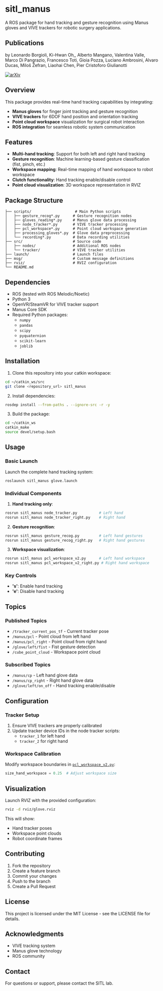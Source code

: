 # sitl_manus

A ROS package for hand tracking and gesture recognition using Manus gloves and VIVE trackers for robotic surgery applications.


## Publications

by  Leonardo Borgioli, Ki-Hwan Oh,, Alberto Mangano, Valentina Valle, Marco Di Pangrazio, Francesco Toti, Gioia Pozza, Luciano Ambrosini, Alvaro Ducas, Miloš Žefran, Liaohai Chen, Pier Cristoforo Giulianotti  

[![arXiv](https://img.shields.io/badge/arXiv-Paper-red?logo=arxiv)](https://arxiv.org/pdf/2403.13941)  
## Overview

This package provides real-time hand tracking capabilities by integrating:
- **Manus gloves** for finger joint tracking and gesture recognition
- **VIVE trackers** for 6DOF hand position and orientation tracking
- **Point cloud workspace** visualization for surgical robot interaction
- **ROS integration** for seamless robotic system communication

## Features

- **Multi-hand tracking**: Support for both left and right hand tracking
- **Gesture recognition**: Machine learning-based gesture classification (fist, pinch, etc.)
- **Workspace mapping**: Real-time mapping of hand workspace to robot workspace
- **Clutch functionality**: Hand tracking enable/disable control
- **Point cloud visualization**: 3D workspace representation in RVIZ

## Package Structure

```
├── scripts/                    # Main Python scripts
│   ├── gesture_recog*.py      # Gesture recognition nodes
│   ├── gloves_reading*.py     # Manus glove data processing
│   ├── node_tracker*.py       # VIVE tracker processing
│   ├── pcl_workspace*.py      # Point cloud workspace generation
│   ├── processing_gloves*.py  # Glove data preprocessing
│   └── recording*.py          # Data recording utilities
├── src/                       # Source code
│   ├── nodes/                 # Additional ROS nodes
│   └── tracker/               # VIVE tracker utilities
├── launch/                    # Launch files
├── msg/                       # Custom message definitions
├── rviz/                      # RVIZ configuration
└── README.md
```

## Dependencies

- ROS (tested with ROS Melodic/Noetic)
- Python 3
- OpenVR/SteamVR for VIVE tracker support
- Manus Core SDK
- Required Python packages:
  - `numpy`
  - `pandas`
  - `scipy`
  - `pyquaternion`
  - `scikit-learn`
  - `joblib`

## Installation

1. Clone this repository into your catkin workspace:
```bash
cd ~/catkin_ws/src
git clone <repository_url> sitl_manus
```

2. Install dependencies:
```bash
rosdep install --from-paths . --ignore-src -r -y
```

3. Build the package:
```bash
cd ~/catkin_ws
catkin_make
source devel/setup.bash
```

## Usage

### Basic Launch
Launch the complete hand tracking system:
```bash
roslaunch sitl_manus glove.launch
```

### Individual Components

1. **Hand tracking only**:
```bash
rosrun sitl_manus node_tracker.py          # Left hand
rosrun sitl_manus node_tracker_right.py    # Right hand
```

2. **Gesture recognition**:
```bash
rosrun sitl_manus gesture_recog.py         # Left hand gestures
rosrun sitl_manus gesture_recog_right.py   # Right hand gestures
```

3. **Workspace visualization**:
```bash
rosrun sitl_manus pcl_workspace_v2.py      # Left hand workspace
rosrun sitl_manus pcl_workspace_v2_right.py # Right hand workspace
```

### Key Controls
- **'s'**: Enable hand tracking
- **'e'**: Disable hand tracking

## Topics

### Published Topics
- `/tracker_current_pos_tf` - Current tracker pose
- `/manus/pcl` - Point cloud from left hand
- `/manus/pcl_right` - Point cloud from right hand  
- `/glove/left/fist` - Fist gesture detection
- `/cube_point_cloud` - Workspace point cloud

### Subscribed Topics
- `/manus/cp` - Left hand glove data
- `/manus/cp_right` - Right hand glove data
- `/glove/left/on_off` - Hand tracking enable/disable

## Configuration

### Tracker Setup
1. Ensure VIVE trackers are properly calibrated
2. Update tracker device IDs in the node tracker scripts:
   - `tracker_1` for left hand
   - `tracker_2` for right hand

### Workspace Calibration
Modify workspace boundaries in [`pcl_workspace_v2.py`](scripts/pcl_workspace_v2.py):
```python
size_hand_workspace = 0.25  # Adjust workspace size
```

## Visualization

Launch RVIZ with the provided configuration:
```bash
rviz -d rviz/glove.rviz
```

This will show:
- Hand tracker poses
- Workspace point clouds
- Robot coordinate frames

## Contributing

1. Fork the repository
2. Create a feature branch
3. Commit your changes
4. Push to the branch
5. Create a Pull Request

## License

This project is licensed under the MIT License - see the LICENSE file for details.

## Acknowledgments

- VIVE tracking system
- Manus glove technology
- ROS community

## Contact

For questions or support, please contact the SITL lab.
